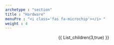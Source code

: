 ```yaml
---
archetype : "section"
title : "Hardware"
menuPre : "<i class='fas fa-microchip'></i> "
weight : 4
---
```

<center>
{{ List_children(3,true) }}
</center>
